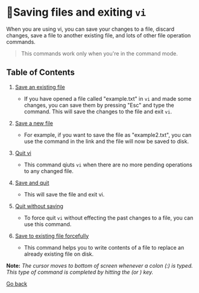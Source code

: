 # :floppy_disk:Saving files and exiting `vi`
When you are using vi, you can save your changes to a file, discard changes, save a file to another existing file, and lots of other file operation commands.
> This commands work only when you're in the command mode.

## Table of Contents

1. [Save an existing file](/vi/saving/save_current)
    - If you have opened a file called "example.txt" in `vi` and made some changes, you can save them by pressing "Esc" and type the command.
    This will save the changes to the file and exit `vi`.

2. [Save a new file](/vi/saving/save_new-file)
    - For example, if you want to save the file as "example2.txt", you can use the command in the link and the file will now be saved to disk.

3. [Quit vi](/vi/saving/quit_vi)
    - This command qiuts `vi` when there are no more pending operations to any changed file.

4. [Save and quit](/vi/saving/save_and_quit)
    - This will save the file and exit vi.

5. [Quit without saving](/vi/saving/quit_no-save)
    - To force quit `vi` without effecting the past changes to a file, you can use this command.

6. [Save to existing file forcefully](/vi/saving/save_to-existing-forcefully)
    - This command helps you to write contents of a file to replace an already existing file on disk.

**Note:** _The cursor moves to bottom of screen whenever a colon (:) is typed. This type of command is completed by hitting the <Return> (or <Enter>) key._ 

[Go back](../README.md)